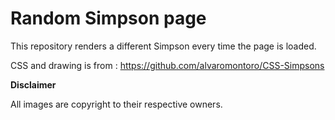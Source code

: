 # Random Simpson page

This repository renders a different Simpson every time the page is loaded.

CSS and drawing is from : https://github.com/alvaromontoro/CSS-Simpsons

**Disclaimer**

All images are copyright to their respective owners. 
